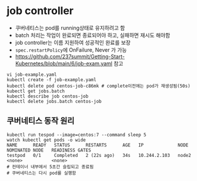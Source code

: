 # job controller
  - 쿠버네티스는 pod를 running상태로 유지하려고 함
  - batch 처리는 작업이 완료되면 종료되어야 하고, 실패하면 재시도 해야함
  - job controller는 이름 지원하여 성공적인 완료를 보장
  - `spec.restartPolicy`에 OnFailure, Never 가 가능
  - https://github.com/237summit/Getting-Start-Kubernetes/blob/main/6/job-exam.yaml 참고



```
vi job-example.yaml
kubectl create -f job-example.yaml
kubectl delete pod centos-job-c86mk # complete이전에는 pod가 재생성됨(50s)
kubectl get jobs.batch
kubectl describe job centos-job
kubectl delete jobs.batch centos-job
```

















## 쿠버네티스 동작 원리 
```
kubectl run tespod --image=centos:7 --command sleep 5 
watch kubectl get pods -o wide
NAME      READY   STATUS      RESTARTS      AGE   IP             NODE    NOMINATED NODE   READINESS GATES
testpod   0/1     Completed   2 (22s ago)   34s   10.244.2.103   node2   <none>           <none>
# 컨테이너 내부에서 5초간 슬립되고 종료됨
# 쿠버네티스는 다시 pod를 실행함
```
